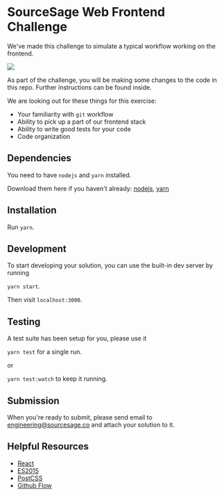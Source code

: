 # SourceSage Web Frontend Challenge
We've made this challenge to simulate a typical workflow working on the frontend.

![](https://media.giphy.com/media/xTiTntxRyKDjRFMVqw/giphy.gif)

As part of the challenge, you will be making some changes to the code in this repo. Further instructions can be found inside.

We are looking out for these things for this exercise:
* Your familiarity with `git` workflow
* Ability to pick up a part of our frontend stack
* Ability to write good tests for your code
* Code organization

## Dependencies
You need to have `nodejs` and `yarn` installed.

Download them here if you haven't already: [nodejs](https://nodejs.org/en/), [yarn](https://yarnpkg.com/en/)

## Installation
Run
`yarn`.

## Development
To start developing your solution, you can use the built-in dev server by running

`yarn start`.

Then visit `localhost:3000`.

## Testing
A test suite has been setup for you, please use it

`yarn test`
for a single run.

or

`yarn test:watch`
to keep it running.

## Submission

When you're ready to submit, please send email to engineering@sourcesage.co and attach your solution to it.

## Helpful Resources
* [React](https://facebook.github.io/react/)
* [ES2015](https://babeljs.io/docs/learn-es2015/)
* [PostCSS](https://github.com/postcss/postcss)
* [Github Flow](https://guides.github.com/introduction/flow/)
